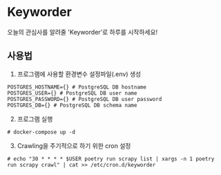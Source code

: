 # Keyworder
오늘의 관심사를 알려줄 'Keyworder'로 하루를 시작하세요!

## 사용법
1. 프로그램에 사용할 환경변수 설정파일(.env) 생성
```
POSTGRES_HOSTNAME={} # PostgreSQL DB hostname
POSTGRES_USER={} # PostgreSQL DB user name
POSTGRES_PASSWORD={} # PostgreSQL DB user password
POSTGRES_DB={} # PostgreSQL DB schema name
```
2. 프로그램 실행
``` shell
# docker-compose up -d
```
3. Crawling을 주기적으로 하기 위한 cron 설정
``` shell
# echo "30 * * * * $USER poetry run scrapy list | xargs -n 1 poetry run scrapy crawl" | cat >> /etc/cron.d/keyworder
```
